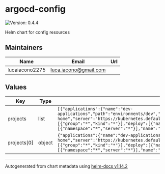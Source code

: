 # argocd-config

![Version: 0.4.4](https://img.shields.io/badge/Version-0.4.4-informational?style=flat-square)

Helm chart for config resources

## Maintainers

| Name | Email | Url |
| ---- | ------ | --- |
| lucaiacono2275 | <luca.iacono@gmail.com> |  |

## Values

| Key | Type | Default | Description |
|-----|------|---------|-------------|
| projects | list | `[{"applications":{"name":"dev-applications","path":"environments/dev","repoURL":"https://github.com/lucaiacono2275/k3s-home","server":"https://kubernetes.default.svc","targetRevision":"HEAD","type":"helmfile"},"clusterResourceWhitelist":[{"group":"*","kind":"*"}],"deploy":[{"name":"external-secrets"}],"destinations":[{"namespace":"*","server":"*"}],"name":"dev","skipCreation":false,"sourceRepos":["*"]}]` | list of projects |
| projects[0] | object | `{"applications":{"name":"dev-applications","path":"environments/dev","repoURL":"https://github.com/lucaiacono2275/k3s-home","server":"https://kubernetes.default.svc","targetRevision":"HEAD","type":"helmfile"},"clusterResourceWhitelist":[{"group":"*","kind":"*"}],"deploy":[{"name":"external-secrets"}],"destinations":[{"namespace":"*","server":"*"}],"name":"dev","skipCreation":false,"sourceRepos":["*"]}` | list of projects |

----------------------------------------------
Autogenerated from chart metadata using [helm-docs v1.14.2](https://github.com/norwoodj/helm-docs/releases/v1.14.2)
